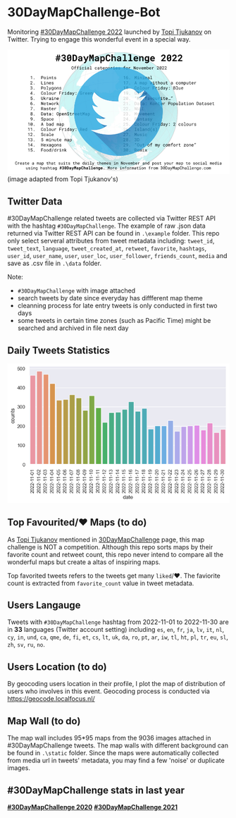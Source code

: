 # 30DayMapChallenge-Bot

Monitoring [#30DayMapChallenge 2022](https://30daymapchallenge.com) launched by [Topi Tjukanov](https://twitter.com/tjukanov) on Twitter. Trying to engage this wonderful event in a special way.

![images](./static/logo-2022.jpg)
(image adapted from Topi Tjukanov's)

## Twitter Data

#30DayMapChallenge related tweets are collected via Twitter REST API with the hashtag `#30DayMapChallenge`. The example of raw .json data returned via Twitter REST API can be found in `.\example` folder. This repo only select serveral attributes from tweet metadata including: `tweet_id`, `tweet_text`, `language`, `tweet_created_at`, `retweet`, `favorite`, `hashtags`, `user_id`, `user_name`, `user`, `user_loc`, `user_follower`, `friends_count`, `media` and save as .csv file in `.\data` folder.

Note:

- `#30DayMapChallenge` with image attached
- search tweets by date since everyday has diffferent map theme
- cleanning process for late entry tweets is only conducted in first two days
- some tweets in certain time zones (such as Pacific Time) might be searched and archived in file next day

## Daily Tweets Statistics

![images](./static/maps_daily.png)

## Top Favourited/:heart: Maps (to do)

As [Topi Tjukanov](https://twitter.com/tjukanov) mentioned in [30DayMapChallenge](https://github.com/tjukanovt/30DayMapChallenge) page, this map challenge is NOT a competition. Although this repo sorts maps by their favorite count and retweet count, this repo never intend to compare all the wonderful maps but create a altas of inspiring maps.

Top favorited tweets refers to the tweets get many `liked`/:heart:. The faviorite count is extracted from `favorite_count` value in tweet metadata.

<!-- |                                                                                                                 |                                                                                                             |                                                                   |                            December 2021                            |                                                                                       |                                                                                        |                                                                                       |
| :-------------------------------------------------------------------------------------------------------------: | :---------------------------------------------------------------------------------------------------------: | :---------------------------------------------------------------: | :-----------------------------------------------------------------: | :-----------------------------------------------------------------------------------: | :------------------------------------------------------------------------------------: | :-----------------------------------------------------------------------------------: |
|                                                     **Mon**                                                     |                                                   **Tue**                                                   |                              **Wed**                              |                               **Thu**                               |                                        **Fri**                                        |                                        **Sat**                                         |                                        **Sun**                                        |
|                                 **1** <br/>**[Points](daily/day01_Points.md)**                                  |                                **2** <br/>**[Lines](daily/day02_Lines.md)**                                 |        **3** <br/>**[Polygons](daily/day03_Polygons.md)**         |         **4** <br/>**[Hexagons](daily/day04_Hexagons.md)**          | **5** <br/>**[Data challenge 1: OpenStreetMap](daily/day05_Data%20challenge%201.md)** |                        **6** <br/>**[Red](daily/day06_Red.md)**                        |                     **7** <br/>**[Green](daily/day07_Green.md)**                      |
|                                   **8** <br/>**[Blue](daily/day08_Blue.md)**                                    |                           **9** <br/>**[Monochrome](daily/day09_Monochrome.md)**                            |          **10** <br/>**[Raster](daily/day10_Raster.md)**          |               **11** <br/>**[3D](daily/day11_3D.md)**               |                **12** <br/>**[Population](daily/day12_Population.md)**                | **13** <br/>**[Data challenge 2: Natural Earth](daily/day13_Data%20challenge%202.md)** |   **14** <br/>**[Map with a new tool](daily/day14_Map%20with%20a%20new%20tool.md)**   |
| **15** <br/>**[Map made without using a computer](daily/day15_Map%20made%20without%20using%20a%20computer.md)** |                          **16** <br/>**[Urban/rural](daily/day16_Urban&rural.md)**                          |            **17** <br/>**[Land](daily/day17_Land.md)**            |            **18** <br/>**[Water](daily/day18_Water.md)**            |                **19** <br/>**[Island(s)](<daily/day19_Island(s).md>)**                |                  **20** <br/> **[Movement](daily/day20_Movement.md)**                  |                **21** <br/> **[Elevation](daily/day21_Elevation.md)**                 |
|                             **22** <br/>**[Boundaries](daily/day22_Boundaries.md)**                             | **23** <br/>**[Data challenge 3: GHSL Global Human Settlement Layer](daily/day23_Data%20challenge%203.md)** | **24** <br/>**[Historical map](daily/day24_Historical%20map.md)** | **25** <br/>**[Interactive map](daily/day25_Interactive%20map.md)** |           **26** <br/>**[Choropleth map](daily/day26_Choropleth%20map.md)**           |                   **27** <br/>**[Heatmap](daily/day27_Heatmap.md)**                    | **28** <br/>**[The Earth is not flat](daily/day28_The%20Earth%20is%20not%20flat.md)** |
|                                   **29** <br/>**[NULL](daily/day29_NULL.md)**                                   |                    **30** <br/> **[Metamapping day](daily/day30_Metamapping%20day.md)**                     |                                                                   |                                                                     |                                                                                       |                                                                                        |                                                                                       | -->

## Users Langauge

Tweets with `#30DayMapChallenge` hashtag from 2022-11-01 to 2022-11-30 are in **33** languages (Twitter account setting) including `es`, `en`, `fr`, `ja`, `lv`, `it`, `nl`, `cy`, `in`, `und`, `ca`, `qme`, `de`, `fi`, `et`, `cs`, `lt`, `uk`, `da`, `ro`, `pt`, `ar`, `iw`, `tl`, `ht`, `pl`, `tr`, `eu`, `sl`, `zh`, `sv`, `ru`, `no`.

## Users Location (to do)

By geocoding users location in their profile, I plot the map of distribution of users who involves in this event. Geocoding process is conducted via https://geocode.localfocus.nl/

<!-- ![images](./user_loc.png) -->

## Map Wall (to do)

The map wall includes 95\*95 maps from the 9036 images attached in #30DayMapChallenge tweets. The map walls with different background can be found in `.\static` folder. Since the maps were automatically collected from media url in tweets' metadata, you may find a few 'noise' or duplicate images.

<!-- ![images](static/mapwall_white_64.jpg) -->

## #30DayMapChallenge stats in last year

**[#30DayMapChallenge 2020](archive/2020/)**
**[#30DayMapChallenge 2021](archive/2021/)**

<!-- Inspiration for the repo came from [Kalle Hallden](https://www.youtube.com/channel/UCWr0mx597DnSGLFk1WfvSkQ). -->
